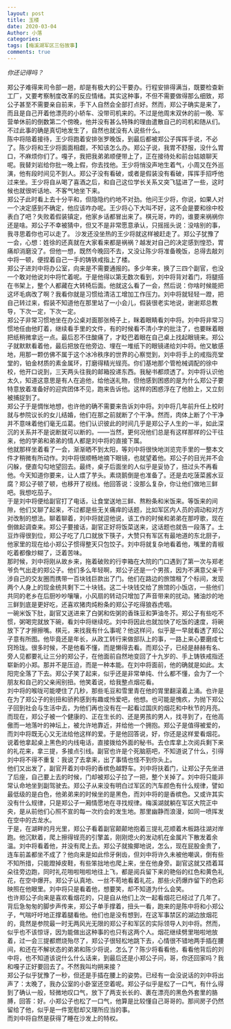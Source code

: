 ```yaml
---
layout: post
title: 玉楼
date: 2020-03-04
Author: 小落
categories: 
tags: [梅溪湖军区三俗故事]
comments: true
---
```

*你还记得吗？*<br>
<!-- more -->

郑公子难得来司令部一趟，却是有极大的公干要办。行程安排得满当，既要检查新工厂，又要考察制度改革的反应情绪。其实这种事，不但不需要做得那么细致，郑公子甚至不需要亲自前来，手下人自然会全部打点好。然而，郑公子确实是来了，而且是自己开着他漂亮的小轿车、没带司机来的。不过是他周末双休的前一晚、军营单休前的倒数第二个傍晚，他并没有甚么特殊的理由遣散自己的司机和随从们。不过此事的确是真切地发生了，自然也就没有人说些什么。<br>
陈中将陪着接待，王少将跑着安排张罗晚饭，到最后都被郑公子挥挥手说，不必了。陈少将和王少将面面相觑，不知该怎么办。郑公子说，我胃不舒服，没什么胃口，不麻烦你们了。嘎子，我把我弟弟顺便带上了，正在接待处和前台姑娘聊天呢。我替刘岩给你批一晚上假，你去找他。王少将悄没声地生着气，小周又在外巡演，他有段时间见不到人。郑公子没有看破，或者是假装没有看破，挥挥手招呼他过来坐。王少将自从喝了喜酒之后，和自己这位学长关系又突飞猛进了一些，这时候也就很听话地、不客气地坐下来。<br>
郑公子此时看上去十分平和，但隐隐约约地不对劲。他问王少将，你说，如果人对一个决定感到不确定，他应该咋办呢。王少将心下大叫不好，这不会是要和徐中校表白了吧？失败着假装镇定，他家乡话都冒出来了。棋元哥，咋的，谁要来祸祸你还是啥。郑公子不幸被猜中，但又不是非常愿意承认，只摇摇头说：没啥别的事，我寻思着你也可以走了。
沙发还没坐热的王少将就这样被赶走了。郑公子犹豫了一会，心想：姓徐的还真就在大家看来都是祸祸？越发对自己的决定感到惶恐，胃痛却消磨没了。但他一想，既然今晚回不去，又没让陈少将准备晚饭，总得去敲刘中将一顿，便捏着自己一手的铸铁戒指上了楼。<br>
郑公子进刘中将办公室，向来是不需要通报的。多少年来，换了三四个副官，也没一个敢对他说刘中将忙着呢。于是他得以第无数次看到，刘中将背对着门，将腿搭在书架上，整个人都藏在大转椅后面。他就这么看了一会，然后说：你啥时候能把这坏毛病改了啊？我看你就是习惯给清洁工增加工作压力。刘中将就轻轻一蹬，把自己转过来，假装不知道他在那里站了一小会儿，假装很老实地说，谢谢郑总教导，下次一定，下次一定。<br>
郑公子非常习惯地坐在办公桌对面那张椅子上，眯着眼睛看刘中将。刘中将非常习惯地任由他盯着，继续看手里的文件，有的时候看不清小字的批注了，也要眯着眼把纸稍微拿远一点。最后忍不住酸痛了，才眨巴着眼在自己桌上找起眼镜来。郑公子就默默看着他，最后把放在他旁边、埋在一堆纸下的眼镜递给刘中将。他又敏感地，用那一颗仿佛不属于这个冰冷秩序的世界的心察觉到，刘中将手上的戒指亮堂堂的，铂金材质的素金属环，打磨得精光锃亮。你们基地那个管枪械调配的徐中校，他开口说到，三天两头往我的邮箱投递东西。我秘书都烦透了。刘中将认识他太久，知道这意思是有人在追他，给他送礼物，但他感到困惑的是为什么郑公子要特意放着准备好的迎宾团体不见，跑来告诉他。这样的困惑浮在了他脸上，又立刻被捕捉到了。<br>
郑公子于是惆怅地想，也许他的确不需要来告诉刘中将。刘中将几年前升任上校时就与参院议长的女儿结婚，他们在那之前就断了个干净。然而，肉体上断了个干净并不意味着他们毫无瓜葛。他们认识彼此的时间几乎是郑公子人生的一半，如此深沉的关系并不是说断就可以断的。——当然，更何况他们总是有这样那样的公干往来，他的学弟和弟弟的情人都是刘中将的直接下属。<br>
他就那样坐着看了一会，渐渐晒不到太阳，等刘中将很快地浏览完手里的一整本文件才稍微有所动作。刘中将很顺畅地摘下眼镜，也就望着他。郑公子的目光并不会闪躲，便直勾勾地望回去。最终，桌子后面坐的人似乎是妥协了，扭过头不再看他。今天知道你要来，让人煨了芋头。素烧鹅倒是也准备了。还是去吃菠菜酱水豆腐？郑公子顿了顿，也移开了视线。他回答说：没那么复杂，你让他们做地三鲜吧。我想吃茄子。<br>
于是刘中将便给副官打了电话，让食堂送地三鲜、熬粉条和米饭来。等饭来的间隙，他们又聊了起来，不过都是些无关痛痒的话题，比如军区内人员的调动和对方对改制的想法。聊着聊着，刘中将就逗他说，该工作的时候和弟弟在那哼歌，现在倒做起调查来。郑公子要接话，副官正好将饭菜送来，这话题也就告一段落了。土豆炸得很到位，郑公子吃了几口就放下筷子，大赞只有军区有最地道的东北厨子，他家里的现在给小郑公子惯得整天只包饺子。刘中将就复杂地看着他，嘴里的青椒吃着都像炒糊了，泛着苦味。<br>
那时候，刘中将刚从故乡来，拖着破败的行李箱在大院的门口遇到了第一次与郑老爷负气出走的郑公子。他们多么年轻啊，郑公子还是一个男孩，因为不满意父亲干涉自己的交友圈而携带一百块钱巨款出了门。他们在路边的旅馆租了个标间，发现两个人身上的现金统共剩下二十块钱。这二十块钱交给了旅馆的小饭店，一些他们共同的老乡在后厨吵吵嚷嚷，小风扇的转动只增加了声音带来的扰动。猪油炒的地三鲜到底是更好吃，还喜欢猪肉炖粉条的郑公子吃得狼吞虎咽。<br>
一碗米饭下肚，副官又送进来了白粥和佐粥的香珠豆和笋油冬芥。郑公子有些吃不惯，粥喝完就放下碗，看刘中将继续吃。刘中将因此也就加快了吃饭的速度，将碗放下了才擦擦嘴。棋元，来找我有什么事呢？他这样问，似乎是一早就看透了郑公子意有所图。他毕竟还是年长，从政工转行来做部队上的事，一路上来心要磨成七窍玲珑。很多时候，不是他看不懂，而是懒得去看。而郑公子，已经是赫赫有名、旁人见都要礼让三分的郑公子，在他面前自然地变回了十九岁的、手上铸铁戒指还崭新的小郑。那并不是压迫，而是一种本能。在刘中将面前，他的确就是如此。太阳完全落了下去。郑公子笑了起来，似乎还是非常单纯、什么都不懂，会为了一个朋友和自己的父亲闹别扭。他笑着说，给我整点烟花看。<br>
刘中将的喉咙可能哽住了几秒，那些毛豆和雪里青在他的胃里翻滚着上涌。也许是在为了郑公子的别扭和骄矜感到有趣或怜爱吧，他想。也可能是愧疚，为抛下郑公子回到社会与生活中去，为他们再也没有在一起看过国庆的烟花和中秋节的月亮。而现在，郑公子被一个健康的、正在生长的、还是男孩的男人，找寻到了，在他高傲而一地落叶的神坛上，被允许地靠近，并给他一个拥抱。郑公子是值得被爱的，而刘中将既无心又无法给他这样的爱。于是他回答说，好，你还是这样爱看烟花。说着他拿起桌上黑色的内线电话，直接拨给外面的秘书。去仓库拿上次阅兵剩下来的礼花来，拿三提，多接点引线。副官也许是个死脑筋吧，不知道说了什么，引得刘中将不得不重复：我说了去拿来，出了事情也怪不到你头上。<br>
他们又出发了，副官开着刘中将的香槟色越野车。刘中将扶着门，让郑公子先坐进了后座，自己要上去的时候，门却被郑公子拉了一把，整个关掉了。刘中将只能非常认命地坐到副驾驶去。郑公子从来没有明白过军区的汽车颜色有什么规律，譬如最低级的是白色，他弟弟来的时候坐的是黑色，而刘中将的是香槟色。又或许其实没有什么规律，只是郑公子一厢情愿地在寻找规律。梅溪湖就躺在军区大院正中央，是从前他们心照不宣的每一次约会的发生地。那里幽静而浪漫，如同一喷挥发在空中的古龙水。<br>
于是，在湖畔的月光里，郑公子看着副官颠颠地抱着三提礼花顺着木板路往湖对岸跑。他沉默着，爬上擦得锃亮的引擎盖，刚刚熄火的发动机在金属片下散发着余温。刘中将看着他，并没有爬上去。郑公子就揄揶地说，怎么，现在屁股金贵了，连车前盖都坐不成了？他向来是如此伶牙俐齿，但刘中将许久未被他嘲讽，倒有些不知所措，只能蹬掉皮鞋，有些笨拙地也爬上来，坐在他身旁。副官这就又捂着耳朵往旁边跑，同时礼花啪啦啪啦地往上飞，都是阅兵留下来的艳俗的红色和黄色礼花，在空中爆开。郑公子认真地、一丝不苟地看着礼花，那些火药爆炸留下的色彩映照在他眼里。刘中将只是看着他，想要笑，却不知道为什么会笑。<br>
也许郑公子向来是喜欢看烟花的，只是自从他们上次一起看烟花已经过了几年了。<br>
背后急匆匆的脚步声传来，郑公子单手撑着，扭头一看，跑来的是陈中将和小郑公子，气喘吁吁地正撑着腿看他。他们也是没有想到，在这军事禁区的湖边放烟花的，竟然是参院最一时无两风光无限的郑公子和军区的实际领导人刘中将。然而，似乎也不该惊讶，因为能做出这种事的也只有这两个人。烟花继续劈里啪啦地放着，过一会三提都燃烧殆尽了，郑公子很轻松地跳下去，心情很不错地两手插在腰间，和还在不解状态的弟弟和陈少将说，怎么了？陈少将看看他，看看他背后的刘中将，也不知道该说什么什么话来，到最后还是小郑公子问，哥，你还回家吗？我和嘎子正好要回去了。不然我叫均朔来接？<br>
郑公子似乎犹豫了一秒，但还是手插在腰上的姿势。已经有一会没说话的刘中将出声了：太晚了，我办公室的小卧室还空着呢。郑公子似乎是松了一口气，有什么得到了确认一般，轻微地叹口气，放下了两支长长的、裹在漂亮的黑色外套里的胳膊，回答：好。小郑公子也松了一口气，他算是比较懂自己哥哥的。那间房子仍然留给了他，似乎是一件宽慰却又理所应当的事。<br>
而刘中将自然是获得了睡在沙发上的特权。<br>
